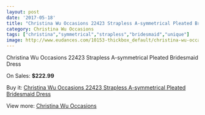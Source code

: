 ```yaml
---
layout: post
date: '2017-05-18'
title: "Christina Wu Occasions 22423 Strapless A-symmetrical Pleated Bridesmaid Dress"
category: Christina Wu Occasions
tags: ["christina","symmetrical","strapless","bridesmaid","unique"]
image: http://www.eudances.com/10153-thickbox_default/christina-wu-occasions-22423-strapless-a-symmetrical-pleated-bridesmaid-dress.jpg
---
```

Christina Wu Occasions 22423 Strapless A-symmetrical Pleated Bridesmaid Dress

On Sales: **$222.99**
<a href="https://www.eudances.com/en/christina-wu-occasions/3327-christina-wu-occasions-22423-strapless-a-symmetrical-pleated-bridesmaid-dress.html"><amp-img layout="responsive" width="600" height="600" src="//www.eudances.com/10153-thickbox_default/christina-wu-occasions-22423-strapless-a-symmetrical-pleated-bridesmaid-dress.jpg" alt="Christina Wu Occasions 22423 Strapless A-symmetrical Pleated Bridesmaid Dress 0" /></a>
<a href="https://www.eudances.com/en/christina-wu-occasions/3327-christina-wu-occasions-22423-strapless-a-symmetrical-pleated-bridesmaid-dress.html"><amp-img layout="responsive" width="600" height="600" src="//www.eudances.com/10156-thickbox_default/christina-wu-occasions-22423-strapless-a-symmetrical-pleated-bridesmaid-dress.jpg" alt="Christina Wu Occasions 22423 Strapless A-symmetrical Pleated Bridesmaid Dress 1" /></a>
<a href="https://www.eudances.com/en/christina-wu-occasions/3327-christina-wu-occasions-22423-strapless-a-symmetrical-pleated-bridesmaid-dress.html"><amp-img layout="responsive" width="600" height="600" src="//www.eudances.com/10155-thickbox_default/christina-wu-occasions-22423-strapless-a-symmetrical-pleated-bridesmaid-dress.jpg" alt="Christina Wu Occasions 22423 Strapless A-symmetrical Pleated Bridesmaid Dress 2" /></a>
<a href="https://www.eudances.com/en/christina-wu-occasions/3327-christina-wu-occasions-22423-strapless-a-symmetrical-pleated-bridesmaid-dress.html"><amp-img layout="responsive" width="600" height="600" src="//www.eudances.com/10154-thickbox_default/christina-wu-occasions-22423-strapless-a-symmetrical-pleated-bridesmaid-dress.jpg" alt="Christina Wu Occasions 22423 Strapless A-symmetrical Pleated Bridesmaid Dress 3" /></a>

Buy it: [Christina Wu Occasions 22423 Strapless A-symmetrical Pleated Bridesmaid Dress](https://www.eudances.com/en/christina-wu-occasions/3327-christina-wu-occasions-22423-strapless-a-symmetrical-pleated-bridesmaid-dress.html "Christina Wu Occasions 22423 Strapless A-symmetrical Pleated Bridesmaid Dress")

View more: [Christina Wu Occasions](https://www.eudances.com/en/59-christina-wu-occasions "Christina Wu Occasions")